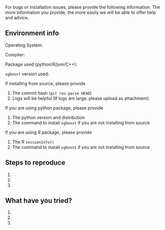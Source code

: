 For bugs or installation issues, please provide the following information.
The more information you provide, the more easily we will be able to offer
help and advice.

## Environment info
Operating System:

Compiler:

Package used (python/R/jvm/C++):

`xgboost` version used:

If installing from source, please provide 

1. The commit hash (`git rev-parse HEAD`)
2. Logs will be helpful (If logs are large, please upload as attachment).

If you are using python package, please provide

1. The python version and distribution
2. The command to install `xgboost` if you are not installing from source

If you are using R package, please provide

1. The R `sessionInfo()`
2. The command to install `xgboost` if you are not installing from source

## Steps to reproduce

1.
2.
3.

## What have you tried?

1.
2.
3.

